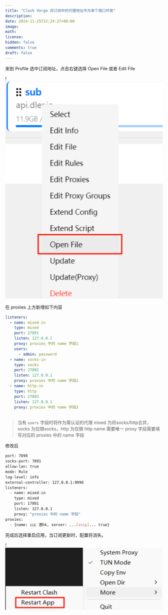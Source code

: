 ```yaml
---
title: "Clash Verge 将订阅中的代理地址作为单个端口开放"
description: 
date: 2024-11-25T22:24:27+08:00
image: 
math: 
license: 
hidden: false
comments: true
draft: false
---
```


来到 Profile 选中订阅地址，点击右键选择 Open File 或者 Edit File

!![Image Description](/images/Pasted%20image%2020241130213818.png)

在 proxies 上方新增如下内容
```yaml
listeners:
  - name: mixed-in
    type: mixed
    port: 27891
    listen: 127.0.0.1
    proxy: proxies 中的 name 字段1
    users: 
	  - admin: password 
  - name: socks-in
    type: socks
    port: 27892
    listen: 127.0.0.1
    proxy: proxies 中的 name 字段2
  - name: http-in
    type: http
    port: 27893
    listen: 127.0.0.1
    proxy: proxies 中的 name 字段3
    
```
> 当有 `users` 字段时将作为需认证的代理
> mixed 为将socks/http合并，socks 为仅限socks，http 为仅限 http
> name 需要唯一
> proxy 字段需要填写对应的 proxies 中的 name 字段


修改后
```bash
port: 7890
socks-port: 7891
allow-lan: true
mode: Rule
log-level: info
external-controller: 127.0.0.1:9090
listeners:
  - name: mixed-in
    type: mixed
    port: 17891
    listen: 127.0.0.1
    proxy: "proxies 中的 name 字段"
proxies:
  - {name: 🇭🇰 港hk, server: ...[snip]... true}
```

完成后选择重启应用，当订阅更新时，配置将消失。

!![Image Description](/images/Pasted%20image%2020241130213828.png)

 